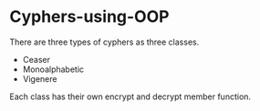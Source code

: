 # Cyphers-using-OOP
There are three types of cyphers as three classes.

- Ceaser
- Monoalphabetic
- Vigenere  

Each class has their own encrypt and decrypt member function.